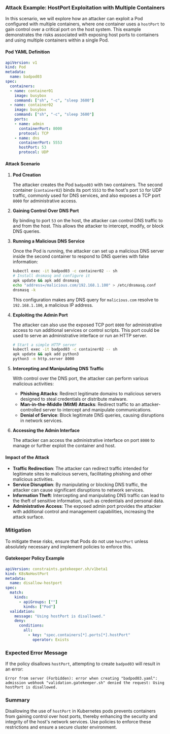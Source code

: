 ### Attack Example: HostPort Exploitation with Multiple Containers

In this scenario, we will explore how an attacker can exploit a Pod configured with multiple containers, where one container uses a `hostPort` to gain control over a critical port on the host system. This example demonstrates the risks associated with exposing host ports to containers and using multiple containers within a single Pod.

#### Pod YAML Definition

```yaml
apiVersion: v1
kind: Pod
metadata:
  name: badpod03
spec:
  containers:
  - name: container01
    image: busybox
    command: ["sh", "-c", "sleep 3600"]
  - name: container02
    image: busybox
    command: ["sh", "-c", "sleep 3600"]
    ports:
    - name: admin
      containerPort: 8000
      protocol: TCP
    - name: dns
      containerPort: 5553
      hostPort: 53
      protocol: UDP
```

#### Attack Scenario

1. **Pod Creation**

   The attacker creates the Pod `badpod03` with two containers. The second container (`container02`) binds its port `5553` to the host's port `53` for UDP traffic, commonly used for DNS services, and also exposes a TCP port `8000` for administrative access.

2. **Gaining Control Over DNS Port**

   By binding to port `53` on the host, the attacker can control DNS traffic to and from the host. This allows the attacker to intercept, modify, or block DNS queries.

3. **Running a Malicious DNS Service**

   Once the Pod is running, the attacker can set up a malicious DNS server inside the second container to respond to DNS queries with false information:

   ```sh
   kubectl exec -it badpod03 -c container02 -- sh
   # Install dnsmasq and configure it
   apk update && apk add dnsmasq
   echo "address=/malicious.com/192.168.1.100" > /etc/dnsmasq.conf
   dnsmasq -k
   ```

   This configuration makes any DNS query for `malicious.com` resolve to `192.168.1.100`, a malicious IP address.

4. **Exploiting the Admin Port**

   The attacker can also use the exposed TCP port `8000` for administrative access to run additional services or control scripts. This port could be used to serve an administrative interface or run an HTTP server.

   ```sh
   # Start a simple HTTP server
   kubectl exec -it badpod03 -c container02 -- sh
   apk update && apk add python3
   python3 -m http.server 8000
   ```

5. **Intercepting and Manipulating DNS Traffic**

   With control over the DNS port, the attacker can perform various malicious activities:

   - **Phishing Attacks**: Redirect legitimate domains to malicious servers designed to steal credentials or distribute malware.
   - **Man-in-the-Middle (MitM) Attacks**: Redirect traffic to an attacker-controlled server to intercept and manipulate communications.
   - **Denial of Service**: Block legitimate DNS queries, causing disruptions in network services.

6. **Accessing the Admin Interface**

   The attacker can access the administrative interface on port `8000` to manage or further exploit the container and host.

#### Impact of the Attack

- **Traffic Redirection**: The attacker can redirect traffic intended for legitimate sites to malicious servers, facilitating phishing and other malicious activities.
- **Service Disruption**: By manipulating or blocking DNS traffic, the attacker can cause significant disruptions to network services.
- **Information Theft**: Intercepting and manipulating DNS traffic can lead to the theft of sensitive information, such as credentials and personal data.
- **Administrative Access**: The exposed admin port provides the attacker with additional control and management capabilities, increasing the attack surface.

### Mitigation

To mitigate these risks, ensure that Pods do not use `hostPort` unless absolutely necessary and implement policies to enforce this.

#### Gatekeeper Policy Example

```yaml
apiVersion: constraints.gatekeeper.sh/v1beta1
kind: K8sNoHostPort
metadata:
  name: disallow-hostport
spec:
  match:
    kinds:
      - apiGroups: [""]
        kinds: ["Pod"]
  validation:
    message: "Using hostPort is disallowed."
    deny:
      conditions:
        all:
          - key: "spec.containers[*].ports[*].hostPort"
            operator: Exists
```

### Expected Error Message

If the policy disallows `hostPort`, attempting to create `badpod03` will result in an error:

```
Error from server (Forbidden): error when creating "badpod03.yaml": admission webhook "validation.gatekeeper.sh" denied the request: Using hostPort is disallowed.
```

### Summary

Disallowing the use of `hostPort` in Kubernetes pods prevents containers from gaining control over host ports, thereby enhancing the security and integrity of the host's network services. Use policies to enforce these restrictions and ensure a secure cluster environment.